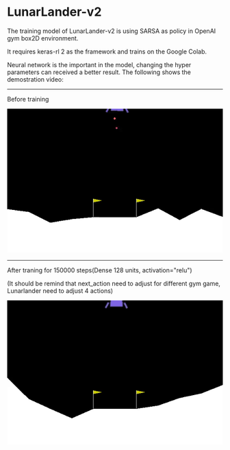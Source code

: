 # LunarLander-v2

The training model of LunarLander-v2 is using SARSA as policy in OpenAI gym box2D environment.

It requires keras-rl 2 as the framework and trains on the Google Colab.

Neural network is the important in the model, changing the hyper parameters can received a better result. The following shows the demostration video:

---

Before training

![aaa](https://github.com/susannawcl1120/LunarLander-v2/blob/master/before_training.gif)

---

After traning for 150000 steps(Dense 128 units, activation="relu")

(It should be remind that next_action need to adjust for different gym game, Lunarlander need to adjust 4 actions)

![bbb](https://github.com/susannawcl1120/LunarLander-v2/blob/master/lunarLander_best_result.gif)

